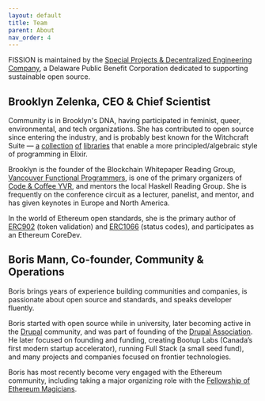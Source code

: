 ```yaml
---
layout: default
title: Team
parent: About
nav_order: 4
---
```


FISSION is maintained by the [Special Projects & Decentralized Engineering Company](https://spade.builders), a Delaware Public Benefit Corporation dedicated to supporting sustainable open source.

## Brooklyn Zelenka, CEO & Chief Scientist

Community is in Brooklyn's DNA, having participated in feminist, queer, environmental, and tech organizations. She has contributed to open source since entering the industry, and is probably best known for the Witchcraft Suite — [a](https://github.com/expede/type_class) [collection](https://github.com/expede/witchcraft) [of](https://github.com/expede/quark) [libraries](https://github.com/expede/algae) that enable a more principled/algebraic style of programming in Elixir.

Brooklyn is the founder of the Blockchain Whitepaper Reading Group, [Vancouver Functional Programmers](https://www.meetup.com/Vancouver-Functional-Programmers/), is one of the primary organizers of [Code & Coffee YVR](https://www.meetup.com/codecoffeeyvr/), and mentors the local Haskell Reading Group. She is frequently on the conference circuit as a lecturer, panelist, and mentor, and has given keynotes in Europe and North America.

In the world of Ethereum open standards, she is the primary author of [ERC902](https://eips.ethereum.org/EIPS/eip-902) (token validation) and [ERC1066](https://eips.ethereum.org/EIPS/eip-1066) (status codes), and participates as an Ethereum CoreDev.

## Boris Mann, Co-founder, Community & Operations

Boris brings years of experience building communities and companies, is passionate about open source and standards, and speaks developer fluently.

Boris started with open source while in university, later becoming active in the [Drupal](https://www.drupal.org/) community, and was part of founding of the [Drupal Association](https://www.drupal.org/association). He later focused on founding and funding, creating Bootup Labs (Canada’s first modern startup accelerator), running Full Stack (a small seed fund), and many projects and companies focused on frontier technologies.

Boris has most recently become very engaged with the Ethereum community, including taking a major organizing role with the [Fellowship of Ethereum Magicians](https://ethereum-magicians.org).